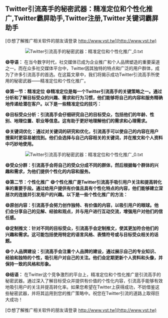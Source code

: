 ## **Twitter引流高手的秘密武器：精准定位和个性化推广,Twitter霸屏助手,Twitter注册,Twitter关键词霸屏助手**

[😍想了解推广相关软件的朋友请登录 http://www.vst.tw](http://www.vst.tw)

 <center><img src="https://vst.tw/MP4/tuiguang/png/2.png" alt="Twitter引流高手的秘密武器：精准定位和个性化推广_0.txt"></center>

**😄导语：**
在当今数字时代，社交媒体已成为企业推广和个人品牌塑造的重要渠道之一。而在众多社交媒体平台中，Twitter因其独特的特点和广泛的用户群体，成为了许多引流高手的首选。在这篇文章中，我们将揭示成功Twitter引流高手所使用的秘密武器——精准定位和个性化推广。

**😄第一节：精准定位**
**😄精准定位是每一个Twitter引流高手的关键策略之一。通过分析和了解目标受众的兴趣、需求和行为习惯，他们能够将自己的内容和服务精确地传递给潜在客户。以下是一些精准定位的技巧：**

**😄目标受众分析：引流高手会仔细研究自己的目标受众，包括他们的年龄、性别、地理位置、职业等信息。这有助于更好地理解他们的需求和心理需求。**

**😄关键词优化：通过对关键词的研究和优化，引流高手可以使自己的内容在用户搜索时更容易被找到。他们会选择与自己内容相关的关键词，并在推文和个人资料中巧妙地使用。**

 <center><img src="https://vst.tw/MP4/tuiguang/png/2.png" alt="Twitter引流高手的秘密武器：精准定位和个性化推广_0.txt"></center>

**😄受众分群：引流高手会将自己的受众分成不同的群体，然后根据每个群体的兴趣和需求，为他们提供个性化的内容和服务。**

**😄第二节：个性化推广**
**😄个性化推广是Twitter引流高手吸引用户关注和提高转化率的重要手段。通过给用户提供有价值且具有个性化特点的内容，他们能够建立深层次的连接并引发用户的兴趣。以下是一些个性化推广的方法：**

**😄原创内容：引流高手会努力创作独特、有价值的内容，以吸引用户的眼球。他们会分享自己的见解、经验和观点，并与用户进行互动交流，增强用户对他们的信任感。**

**😄定制推文：针对不同的目标受众，引流高手会定制推文，使其更加符合他们的兴趣和需求。这可能包括使用特定的语言风格、表情符号或与目标受众相关的话题。**

**😄个人品牌建设：引流高手会注重个人品牌的建设，通过展示自己的专业知识、经验和独特的个性，吸引用户对自己的关注。他们会定期更新个人资料和头像，并保持一致的风格和形象。**

**😄结语：**
在Twitter这个竞争激烈的平台上，精准定位和个性化推广是引流高手的秘密武器。通过深入了解目标受众并提供有价值的个性化内容，引流高手能够有效地吸引用户的关注并提高转化率。如果您希望在Twitter上获得成功，不妨借鉴这些秘密武器，并将其运用到您的推广策略中。祝您在Twitter引流的道路上取得巨大成功！

[😍想了解推广相关软件的朋友请登录 http://www.vst.tw](http://www.vst.tw)




